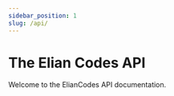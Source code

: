 ```yaml
---
sidebar_position: 1
slug: /api/
---
```


# The Elian Codes API

Welcome to the ElianCodes API documentation.
